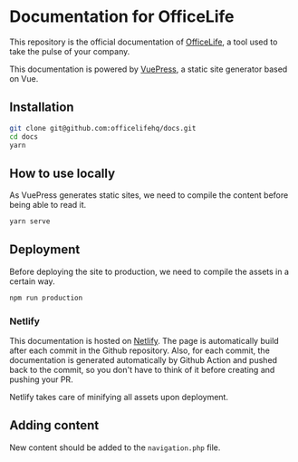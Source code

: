 # Documentation for OfficeLife

This repository is the official documentation of [OfficeLife](https://github.com/djaiss/officelife), a tool used to take the pulse of your company.

This documentation is powered by [VuePress](https://vuepress.vuejs.org/), a static site generator based on Vue.

## Installation

```bash
git clone git@github.com:officelifehq/docs.git
cd docs
yarn
```

## How to use locally

As VuePress generates static sites, we need to compile the content before being able to read it.

```bash
yarn serve
```

## Deployment

Before deploying the site to production, we need to compile the assets in a certain way.

```bash
npm run production
```

### Netlify

This documentation is hosted on [Netlify](https://app.netlify.com/sites/officelifedocumentation/overview). The page is automatically build after each commit in the Github repository. Also, for each commit, the documentation is generated automatically by Github Action and pushed back to the commit, so you don't have to think of it before creating and pushing your PR.

Netlify takes care of minifying all assets upon deployment.

## Adding content

New content should be added to the `navigation.php` file.